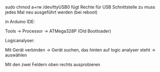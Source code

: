 sudo chmod a+rw /dev/ttyUSB0 
    fügt Rechte für USB Schnittstelle zu
    muss jedes Mal neu ausgeführt werden (bei reboot)

in Arduino IDE:

Tools -> Processor -> ATMega328P (Old Bootloader)

Logicanalyser:

Mit Gerät verbinden -> Gerät suchen, das hinten auf logic analyser steht -> auswählen

Mit den zwei Feldern oben rechts ausprobieren